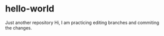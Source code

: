 # hello-world
Just another repository
Hi, I am practicing editing branches and commiting the changes.
